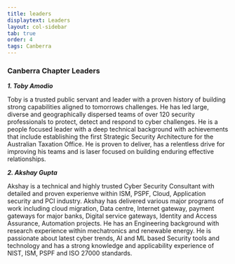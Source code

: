 ```yaml
---
title: leaders
displaytext: Leaders
layout: col-sidebar
tab: true
order: 4
tags: Canberra
---
```


### Canberra Chapter Leaders
***1. Toby Amodio***<br/> 

Toby is a trusted public servant and leader with a proven history of building strong capabilities aligned to tomorrows challenges. He has led large, diverse and geographically dispersed teams of over 120 security professionals to protect, detect and respond to cyber challenges. He is a people focused leader with a deep technical background with achievements that include establishing the first Strategic Security Architecture for the Australian Taxation Office. He is proven to deliver, has a relentless drive for improving his teams and is laser focused on building enduring effective relationships.

***2. Akshay Gupta***<br/> 

Akshay is a technical and highly trusted Cyber Security Consultant with detailed and proven experienve within ISM, PSPF, Cloud, Application security and PCI industry. Akshay has delivered various major programs of work including cloud migration, Data centre, Internet gateway, payment gateways for major banks, Digital service gateways, Identity and Access Assurance, Automation projects. He has an Engineering background with research experience within mechatronics and renewable energy. He is passionate about latest cyber trends, AI and ML based Security tools and technology and has a strong knowledge and applicability experience of NIST, ISM, PSPF and ISO 27000 standards.
